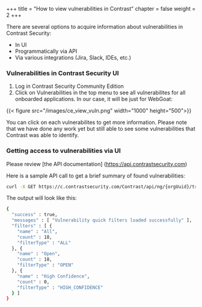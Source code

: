 +++
title = "How to view vulnerabilities in Contrast"
chapter = false
weight = 2
+++

There are several options to acquire information about vulnerabilities in Contrast Security:

- In UI
- Programmatically via API
- Via various integrations (Jira, Slack, IDEs, etc.)


### Vulnerabilities in Contrast Security UI

1. Log in Contrast Security Community Edition
2. Click on Vulnerabilities in the top menu to see all vulnerabilites for all onboarded applications. In our case, it will be just for WebGoat:

{{< figure src="/images/ce_view_vuln.png" width="1000" height="500">}}

You can click on each vulnerabilites to get more information. Please note that we have done any work yet but still able to see some vulnerabilities that Contrast was able to identify.

### Getting access to vulnerabilities via UI

Please review [the API documentation] (https://api.contrastsecurity.com)

Here is a sample API call to get a brief summary of found vulnerabilities:

```bash
curl -X GET https://c.contrastsecurity.com/Contrast/api/ng/{orgUuid}/traces/{appId}/quick -H 'Authorization:{authorization-key}' -H 'API-Key:{API-Key}'
```
The output will look like this:

```bash
{
  "success" : true,
  "messages" : [ "Vulnerability quick filters loaded successfully" ],
  "filters" : [ {
    "name" : "All",
    "count" : 18,
    "filterType" : "ALL"
  }, {
    "name" : "Open",
    "count" : 18,
    "filterType" : "OPEN"
  }, {
    "name" : "High Confidence",
    "count" : 0,
    "filterType" : "HIGH_CONFIDENCE"
  } ]
}
```